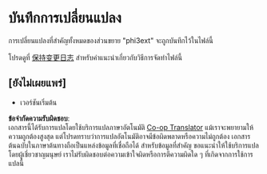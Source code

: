 <!--
CO_OP_TRANSLATOR_METADATA:
{
  "original_hash": "dbb0b6218ce5f9cf0ede8f4201f6ad58",
  "translation_date": "2025-07-16T16:49:10+00:00",
  "source_file": "code/07.Lab/01/Apple/phi3ext/CHANGELOG.md",
  "language_code": "th"
}
-->
# บันทึกการเปลี่ยนแปลง

การเปลี่ยนแปลงที่สำคัญทั้งหมดของส่วนขยาย "phi3ext" จะถูกบันทึกไว้ในไฟล์นี้

โปรดดูที่ [保持变更日志](http://keepachangelog.com/) สำหรับคำแนะนำเกี่ยวกับวิธีการจัดทำไฟล์นี้

## [ยังไม่เผยแพร่]

- เวอร์ชันเริ่มต้น

**ข้อจำกัดความรับผิดชอบ**:  
เอกสารนี้ได้รับการแปลโดยใช้บริการแปลภาษาอัตโนมัติ [Co-op Translator](https://github.com/Azure/co-op-translator) แม้เราจะพยายามให้ความถูกต้องสูงสุด แต่โปรดทราบว่าการแปลอัตโนมัติอาจมีข้อผิดพลาดหรือความไม่ถูกต้อง เอกสารต้นฉบับในภาษาต้นทางถือเป็นแหล่งข้อมูลที่เชื่อถือได้ สำหรับข้อมูลที่สำคัญ ขอแนะนำให้ใช้บริการแปลโดยผู้เชี่ยวชาญมนุษย์ เราไม่รับผิดชอบต่อความเข้าใจผิดหรือการตีความผิดใด ๆ ที่เกิดจากการใช้การแปลนี้
